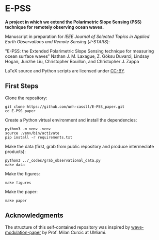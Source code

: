 # E-PSS

**A project in which we extend the Polarimetric Slope Sensing (PSS) technique for remotely observing ocean waves.**

Manuscript in preparation for *IEEE Journal of Selected Topics in Applied Earth Observations and Remote Sensing* (*J-STARS*):

"E-PSS: the Extended Polarimetric Slope Sensing technique for measuring ocean surface waves"
Nathan J. M. Laxague, Z. Göksu Duvarci, Lindsay Hogan, Junzhe Liu, Christopher Bouillon, and Christopher J. Zappa

LaTeX source and Python scripts are licensed under [CC-BY](LICENSE).

## First Steps

Clone the repository:
```
git clone https://github.com/unh-cassll/E-PSS_paper.git
cd E-PSS_paper
```

Create a Python virtual environment and install the dependencies:
```
python3 -m venv .venv
source .venv/bin/activate
pip install -r requirements.txt
```

Make the data (first, grab from public repository and produce intermediate products):
```
python3 ../_codes/grab_observational_data.py
make data
```

Make the figures:
```
make figures
```

Make the paper:
```
make paper
```

## Acknowledgments
The structure of this self-contained repository was inspired by [wave-modulation-paper](https://github.com/wavesgroup/wave-modulation-paper) by Prof. Milan Curcic at UMiami.
